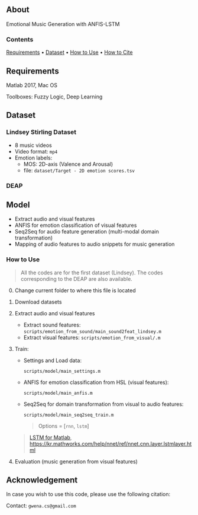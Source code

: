 ## About
Emotional Music Generation with ANFIS-LSTM

### Contents
[Requirements](#requirements) • [Dataset](#dataset) • [How to Use](#how-to-use) • [How to Cite](#acknowledgement) 

## Requirements
Matlab 2017, Mac OS

Toolboxes: Fuzzy Logic, Deep Learning

## Dataset
### Lindsey Stirling Dataset
* 8 music videos
* Video format: `mp4`
* Emotion labels:
    * MOS: 2D-axis (Valence and Arousal)
    * file: `dataset/Target - 2D emotion scores.tsv`

### DEAP


## Model
* Extract audio and visual features
* ANFIS for emotion classification of visual features
* Seq2Seq for audio feature generation (multi-modal domain transformation)
* Mapping of audio features to audio snippets for music generation

### How to Use
> All the codes are for the first dataset (Lindsey). The codes corresponding to the DEAP are also available.

0. Change current folder to where this file is located

1. Download datasets

2. Extract audio and visual features
    * Extract sound features: ```scripts/emotion_from_sound/main_sound2feat_lindsey.m```
    * Extract visual features: ```scripts/emotion_from_visual/.m```

3. Train:
    * Settings and Load data:
        ```
        scripts/model/main_settings.m
        ```
    * ANFIS for emotion classification from HSL (visual features):
        ```
        scripts/model/main_anfis.m
        ```
    * Seq2Seq for domain transformation from visual to audio features:
        ```
        scripts/model/main_seq2seq_train.m
        ```
        > Options = [`rnn`, `lstm`]

	> [LSTM for Matlab](https://www.mathworks.com/help/deeplearning/ug/long-short-term-memory-networks.html), https://kr.mathworks.com/help/nnet/ref/nnet.cnn.layer.lstmlayer.html


4. Evaluation (music generation from visual features)

## Acknowledgement
In case you wish to use this code, please use the following citation:



Contact: `gwena.cs@gmail.com`


